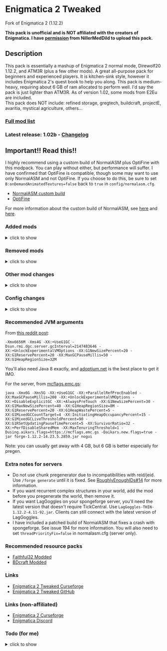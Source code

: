 # Enigmatica 2 Tweaked

Fork of Enigmatica 2 (1.12.2)

**This pack is unofficial and is NOT affiliated with the creators of Enigmatica. I have [permission](https://github.com/EnigmaticaModpacks/Enigmatica2/issues/748) from NillerMedDild to upload this pack.**

## Description
This pack is essentially a mashup of Enigmatica 2 normal mode, Direwolf20 1.12.2, and ATM3R (plus a few other mods).
A great all-purpose pack for beginners and experienced players.
It is kitchen-sink style, however it includes Enigmatica 2's quest book to help you along.
This pack is medium-heavy, requiring about 6 GB of ram allocated to perform well.
I'd say the pack is just lighter than ATM3R.
As of version 1.02, some mods from E2Eu are included.  
This pack does NOT include: refined storage, gregtech, buildcraft, projectE, avaritia, mystical agriculture, others...

### [Full mod list](/MODLIST.md)
### Latest release: 1.02b - [Changelog](/changelogs/CHANGELOG.md)

## Important!! Read this!!
I highly recommend using a custom build of NormalASM plus OptiFine with this modpack.
You can play without either, but performance will suffer.
I have confirmed that OptiFine is compatible, though some may want to use only NormalASM and not OptiFine.
If you choose to do this, be sure to set `B:onDemandAnimatedTextures=false` back to `true` in `config/normalasm.cfg`.
- [NormalASM custom build](https://github.com/BinBashBanana/Enigmatica2Tweaked/releases/download/normalasm-5.14-spongeforge-compat/normalasm-5.14-spongeforge-compat.jar)
- [OptiFine](https://optifine.net/adloadx?f=OptiFine_1.12.2_HD_U_G5.jar)

For more information about the custom build of NormalASM, see [here](https://github.com/mirrorcult/NormalASM/pull/1) and [here](https://github.com/LoliKingdom/LoliASM/pull/199).

### Added mods
<details>
<summary>
click to show
</summary>

- actually computers
- ae additions
- ae2 fluid crafting rework
- ae2 unofficial extended life
- animus
- aqua acrobatics
- armory expansion
- aroma1997s dimensional world
- better questing unofficial
- bonsai trees
- born in a barn
- chicken chunks
- crossroads/essentials
- /dank/null/no_RCE/
- endergy
- entity culling
- exchangers
- fluidlogged api
- friendly chests
- furniture mod
- gas conduits
- hesperus
- integrated nbt
- jei integration
- jei utilities
- lazy ae2
- lazy ae2 patch
- letsencryptcraft
- mob grinding utils
- mod name tooltip
- morph
- morpheus
- netherportalfix
- no tema stahp
- packagedastral
- packagedauto
- packageddraconic
- pressure pipes
- projectred
- proportional destruction particles
- random things
- roguelike dungeons
- roughly enough ids
- seared ladder backport
- simply jetpacks 2
- startup timer
- storage drawers extras
- tatw (beta version)
- the one probe
- top addons
- universal tweaks
- waim
- waystones
- worley caves
- yarcf

</details>

### Removed mods
<details>
<summary>
click to show
</summary>

- ae2, wireless crafting terminal (in favor of ae2 unofficial extended life)
- ai improvements, diet hoppers, ding, fastworkbench, fence jumper, no night vision flashing, quick leaf decay, swing through grass, toast control, unloader (in favor of universal tweaks)
- better questing/standard expansion/quest book (in favor of better questing unofficial)
- betterfps (very little fps improvement, use optifine instead)
- /dank/null (in favor of /dank/null/no_RCE/)
- extra cells (in favor of ae additions)
- foamfix (in favor of vintagefix)
- hwyla (in favor of the one probe)
- lostcities (due to jeid/reid incompatibility)
- neid (in favor of roughly enough ids)
- phosphor (in favor of hesperus)
- recurrent complex (due to massive server lag)
- wawla (in favor of the one probe)

</details>

### Other mod changes
<details>
<summary>
click to show
</summary>

- all mods updated except nuclearcraft, streams
- streams rolled back to 0.4.8 to fix spongeforge incompatibility
- animania addons added

</details>

### Config changes
<details>
<summary>
click to show
</summary>

- cofh flat bedrock (not changed)
- astral sorcery - increase level limit
- draconic evolution - disable massive explosions, descrease chaos island distance
- nutrition - allow over eating
- extra utils 2 - disable deep dark dimension
- improve ore dictionary/generation/void miner output
- openblocks - increase elevator range
- embers - decrease ancient golem spawn frequency
- bug fixes
- recipes for flux sponge, creative mana pool/tablet, marble hive, quest book

</details>

### Recommended JVM arguments
From [this reddit post](https://www.reddit.com/r/feedthebeast/comments/5jhuk9/modded_mc_and_memory_usage_a_history_with_a/):
```
-Xmx6656M -Xms4G -XX:+UseG1GC -Dsun.rmi.dgc.server.gcInterval=2147483646 -XX:+UnlockExperimentalVMOptions -XX:G1NewSizePercent=20 -XX:G1ReservePercent=20 -XX:MaxGCPauseMillis=50 -XX:G1HeapRegionSize=32M
```
You'll also need Java 8 exactly, and [adoptium.net](https://adoptium.net/temurin/releases/?version=8) is the best place to get it IMO.

For the server, from [mcflags.emc.gs](https://mcflags.emc.gs):
```
java -Xmx6G -Xms5G -XX:+UseG1GC -XX:+ParallelRefProcEnabled -XX:MaxGCPauseMillis=200 -XX:+UnlockExperimentalVMOptions -XX:+DisableExplicitGC -XX:+AlwaysPreTouch -XX:G1NewSizePercent=30 -XX:G1MaxNewSizePercent=40 -XX:G1HeapRegionSize=8M -XX:G1ReservePercent=20 -XX:G1HeapWastePercent=5 -XX:G1MixedGCCountTarget=4 -XX:InitiatingHeapOccupancyPercent=15 -XX:G1MixedGCLiveThresholdPercent=90 -XX:G1RSetUpdatingPauseTimePercent=5 -XX:SurvivorRatio=32 -XX:+PerfDisableSharedMem -XX:MaxTenuringThreshold=1 -Dusing.aikars.flags=https://mcflags.emc.gs -Daikars.new.flags=true -jar forge-1.12.2-14.23.5.2859.jar nogui
```
Note: you can usually get away with 4 GB, but 6 GB is better especially for pregen.

### Extra notes for servers
- Do not use chunk pregenerator due to incompatibilities with reid/jeid. Use `/forge generate` until it is fixed. See [RoughlyEnoughIDs#14](https://github.com/TerraFirmaCraft-The-Final-Frontier/RoughlyEnoughIDs/issues/14) for more information.
- If you want recurrent complex structures in your world, add the mod before you pregenerate the world, then remove it.
- If you want LagGoggles on your spongeforge server, you'll need the latest version that doesn't require TickCentral. Use `LagGoggles-THIN-1.12.2-4.11-92.jar`. Clients can still connect with the latest version of LagGoggles.
- I have included a patched build of NormalASM that fixes a crash with spongeforge. See issue 194 for more information. You will also need to set `threadPriorityFix=false` in normalasm.cfg (server only).

### Recommended resource packs
- [Faithful32 Modded](https://github.com/F32Organization/Faithful32-1.12.2)
- [BDcraft Modded](https://bdcraft.net/community/viewtopic.php?t=6510)

### Links
- [Enigmatica 2 Tweaked Curseforge](https://curseforge.com/minecraft/modpacks/enigmatica2tweaked)
- [Enigmatica 2 Tweaked GitHub](https://github.com/BinBashBanana/Enigmatica2Tweaked)

### Links (non-affiliated)
- [Enigmatica 2 Curseforge](https://curseforge.com/minecraft/modpacks/enigmatica2)
- [Enigmatica Discord](https://discord.gg/HnWNd7X)

### Todo (for me)
<details>
<summary>
click to show
</summary>

- the list is gone lol

maybe in future updates:
- nothirium
- mo creatures extended

#### Pack files
- curseforge
  - config
  - (mods)
  - resources
  - scripts
  - options.txt
  - optionsof.txt
- client bundle
  - config
  - mods
  - resources
  - scripts
  - options.txt
  - optionsof.txt
- server bundle
  - config
  - mods
  - scripts
  - structures
  - server.properties
  - SERVER_GUIDE.txt
  - ServerStart.bat
  - ServerStartLinux.sh
  - settings.cfg

#### Ores

Good ores:
- minecraft:gold_ore
- minecraft:iron_ore
- minecraft:coal_ore
- minecraft:lapis_ore
- minecraft:diamond_ore
- minecraft:redstone_ore
- minecraft:emerald_ore
- minecraft:quartz_ore
- actuallyadditions:block_misc:3
- aroma1997sdimension:miningore:0
- appliedenergistics2:quartz_ore
- appliedenergistics2:charged_quartz_ore
- astralsorcery:blockcustomore:0
- astralsorcery:blockcustomsandore:0
- minecraft:glowstone
- thermalfoundation:ore:0
- thermalfoundation:ore:1
- thermalfoundation:ore:2
- thermalfoundation:ore:3
- thermalfoundation:ore:4
- thermalfoundation:ore:5
- thermalfoundation:ore:6
- thermalfoundation:ore:7
- thermalfoundation:ore:8
- draconicevolution:draconium_ore:0
- tconstruct:ore:0
- tconstruct:ore:1
- mekanism:oreblock:0
- nuclearcraft:ore:3
- nuclearcraft:ore:5
- nuclearcraft:ore:6
- nuclearcraft:ore:7
- ic2:resource:4
- biomesoplenty:gem_ore:0
- biomesoplenty:gem_ore:1
- biomesoplenty:gem_ore:2
- biomesoplenty:gem_ore:3
- biomesoplenty:gem_ore:4
- biomesoplenty:gem_ore:5
- biomesoplenty:gem_ore:6
- biomesoplenty:gem_ore:7
- libvulpes:ore0:0
- libvulpes:ore0:8
- forestry:resources:0
- biomesoplenty:crystal:0
- thermalfoundation:ore_fluid:0
- thermalfoundation:ore_fluid:1
- thermalfoundation:ore_fluid:2
- thermalfoundation:ore_fluid:3
- thermalfoundation:ore_fluid:4
- thaumcraft:ore_cinnabar
- thaumcraft:ore_amber
- rftools:dimensional_shard_ore:0
- projectred-exploration:ore:6

Nether variants:
- draconicevolution:draconium_ore:1
- rftools:dimensional_shard_ore:1

End variants:
- draconicevolution:draconium_ore:2
- rftools:dimensional_shard_ore:2

Ores we don't care about (duplicates):
- mysticalworld:quartz_ore
- mysticalworld:granite_quartz_ore
- bigreactors:oreyellorite
- mekanism:oreblock:1
- mekanism:oreblock:2
- thaumcraft:ore_quartz
- nuclearcraft:ore:0
- nuclearcraft:ore:1
- nuclearcraft:ore:2
- nuclearcraft:ore:4
- ic2:resource:1
- ic2:resource:2
- ic2:resource:3
- immersiveengineering:ore:0
- immersiveengineering:ore:1
- immersiveengineering:ore:2
- immersiveengineering:ore:3
- immersiveengineering:ore:4
- immersiveengineering:ore:5
- libvulpes:ore0:4
- libvulpes:ore0:5
- libvulpes:ore0:9
- libvulpes:ore0:10
- forestry:resources:1
- forestry:resources:2
- embers:ore_aluminum
- embers:ore_copper
- embers:ore_lead
- embers:ore_nickel
- embers:ore_quartz
- embers:ore_silver
- embers:ore_tin
- thermalfoundation:ore_fluid:5
- projectred-exploration:ore:0
- projectred-exploration:ore:1
- projectred-exploration:ore:2
- projectred-exploration:ore:3
- projectred-exploration:ore:4
- projectred-exploration:ore:5
- crossroads:ore_tin
- crossroads:ore_copper
- crossroads:ore_native_copper
- crossroads:ore_ruby

Ores that shouldn't count as ores:
- aroma1997sdimension:miningore:1
- astralsorcery:blockcustomore:1
- bigreactors:orebenitoite
- bigreactors:oreanglesite

</details>
